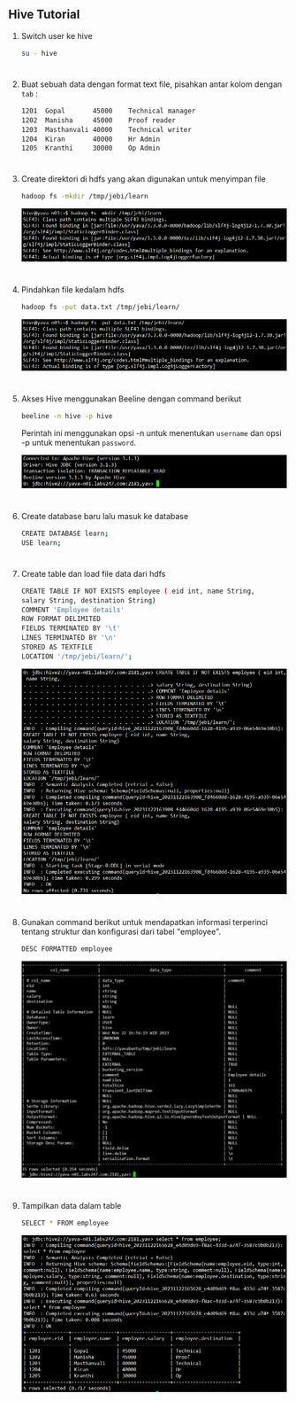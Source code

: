 ## Hive Tutorial

1. Switch user ke hive
   
    ```sh
    su - hive
    ```
    #
2. Buat sebuah data dengan format text file, pisahkan antar kolom dengan `tab` :
    ```sh
    1201  Gopal       45000    Technical manager
    1202  Manisha     45000    Proof reader
    1203  Masthanvali 40000    Technical writer
    1204  Kiran       40000    Hr Admin
    1205  Kranthi     30000    Op Admin
    ```
    #
   
3. Create direktori di hdfs yang akan digunakan untuk menyimpan file
   ```sh
   hadoop fs -mkdir /tmp/jebi/learn
   ```
   ![Alt text](img/image-1.png)
   #
4. Pindahkan file kedalam hdfs
   ```sh
   hadoop fs -put data.txt /tmp/jebi/learn/
   ```
   ![Alt text](img/image-2.png)
   #
5. Akses Hive menggunakan Beeline dengan command berikut
   ```sh
   beeline -n hive -p hive
   ```
   Perintah ini menggunakan opsi -n untuk menentukan `username` dan opsi -p untuk menentukan `password`.

   ![Alt text](img/image-3.png)
   #
6. Create database baru lalu masuk ke database
   ```sh
   CREATE DATABASE learn;
   USE learn;
   ```
   #
7. Create table dan load file data dari hdfs
    ```sh
    CREATE TABLE IF NOT EXISTS employee ( eid int, name String,
    salary String, destination String)
    COMMENT 'Employee details'
    ROW FORMAT DELIMITED
    FIELDS TERMINATED BY '\t'
    LINES TERMINATED BY '\n'
    STORED AS TEXTFILE
    LOCATION '/tmp/jebi/learn/';
    ```
   
   ![Alt text](img/image-6.png)
   #
8. Gunakan command berikut untuk mendapatkan informasi terperinci tentang struktur dan konfigurasi dari tabel "employee".
   ```sh
   DESC FORMATTED employee
   ```
   ![Alt text](img/image-10.png)
   #
9.  Tampilkan data dalam table
    ```sh
    SELECT * FROM employee
    ```
    ![Alt text](img/image-9.png)
    #


